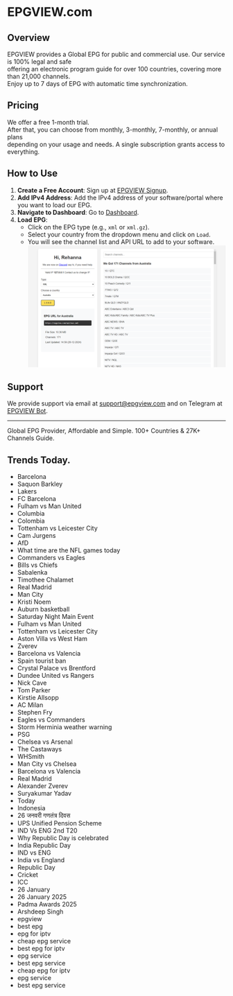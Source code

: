 # EPGVIEW.com



## Overview
EPGVIEW provides a Global EPG for public and commercial use. Our service is 100% legal and safe\
offering an electronic program guide for over 100 countries, covering more than 21,000 channels.\
Enjoy up to 7 days of EPG with automatic time synchronization.

## Pricing
We offer a free 1-month trial. \
After that, you can choose from monthly, 3-monthly, 7-monthly, or annual plans \
depending on your usage and needs. A single subscription grants access to everything.

## How to Use
1. **Create a Free Account**: Sign up at [EPGVIEW Signup](https://epgview.com/signup.php).
2. **Add IPv4 Address**: Add the IPv4 address of your software/portal where you want to load our EPG.
3. **Navigate to Dashboard**: Go to [Dashboard](https://epgview.com/dashboard.php).
4. **Load EPG**:
   - Click on the EPG type (e.g., `xml` or `xml.gz`).
   - Select your country from the dropdown menu and click on `Load`.
   - You will see the channel list and API URL to add to your software.
![EPGVIEW](img/dashboard.png)
## Support
We provide support via email at [support@epgview.com](mailto:support@epgview.com) and on Telegram at [EPGVIEW Bot](https://t.me/epgview_bot).

---

Global EPG Provider, Affordable and Simple. 100+ Countries & 27K+ Channels Guide.

## Trends Today.

- Barcelona
- Saquon Barkley
- Lakers
- FC Barcelona
- Fulham vs Man United
- Columbia
- Colombia
- Tottenham vs Leicester City
- Cam Jurgens
- AfD
- What time are the NFL games today
- Commanders vs Eagles
- Bills vs Chiefs
- Sabalenka
- Timothee Chalamet
- Real Madrid
- Man City
- Kristi Noem
- Auburn basketball
- Saturday Night Main Event
- Fulham vs Man United
- Tottenham vs Leicester City
- Aston Villa vs West Ham
- Zverev
- Barcelona vs Valencia
- Spain tourist ban
- Crystal Palace vs Brentford
- Dundee United vs Rangers
- Nick Cave
- Tom Parker
- Kirstie Allsopp
- AC Milan
- Stephen Fry
- Eagles vs Commanders
- Storm Herminia weather warning
- PSG
- Chelsea vs Arsenal
- The Castaways
- WHSmith
- Man City vs Chelsea
- Barcelona vs Valencia
- Real Madrid
- Alexander Zverev
- Suryakumar Yadav
- Today
- Indonesia
- 26 जनवरी गणतंत्र दिवस
- UPS Unified Pension Scheme
- IND Vs ENG 2nd T20
- Why Republic Day is celebrated
- India Republic Day
- IND vs ENG
- India vs England
- Republic Day
- Cricket
- ICC
- 26 January
- 26 January 2025
- Padma Awards 2025
- Arshdeep Singh
- epgview
- best epg
- epg for iptv
- cheap epg service
- best epg for iptv
- epg service
- best epg service
- cheap epg for iptv
- epg service
- best epg service
